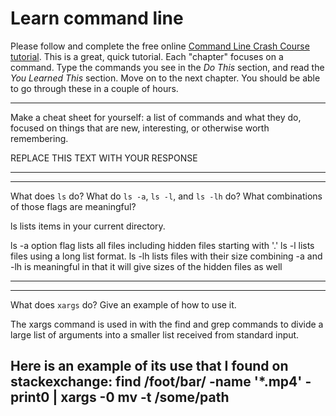 # Learn command line

Please follow and complete the free online [Command Line Crash Course
tutorial](http://cli.learncodethehardway.org/book/). This is a great,
quick tutorial. Each "chapter" focuses on a command. Type the commands
you see in the _Do This_ section, and read the _You Learned This_
section. Move on to the next chapter. You should be able to go through
these in a couple of hours.


---

Make a cheat sheet for yourself: a list of commands and what they do, focused on things that are new, interesting, or otherwise worth remembering.

REPLACE THIS TEXT WITH YOUR RESPONSE

---


---

What does `ls` do? What do `ls -a`, `ls -l`, and `ls -lh` do? What combinations of those flags are meaningful?

ls lists items in your current directory. 

ls -a option flag lists all files including hidden files starting with '.'
ls -l lists files using a long list format.
ls -lh lists files with their size
combining -a and -lh is meaningful in that it will give sizes of the hidden files as well

---


---

What does `xargs` do? Give an example of how to use it.

The xargs command is used in with the find and grep commands to divide a large list of arguments into a smaller list received from standard input.

Here is an example of its use that I found on stackexchange:
find /foot/bar/ -name '*.mp4' -print0 | xargs -0 mv -t /some/path
---
